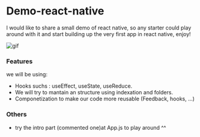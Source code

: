 # Demo-react-native

I would like to share a small demo of react native, so any starter could play around with it and start building up the very first app in react native, enjoy!

![gif](https://media.giphy.com/media/MGdfeiKtEiEPS/giphy.gif)

### Features

we will be using:

-   Hooks suchs : useEffect, useState, useReduce.
-   We will try to mantain an structure using indexation and folders.
-   Componetization to make our code more reusable (Feedback, hooks, ...)

### Others

- try the intro part (commented one)at App.js to play around ^^ 

